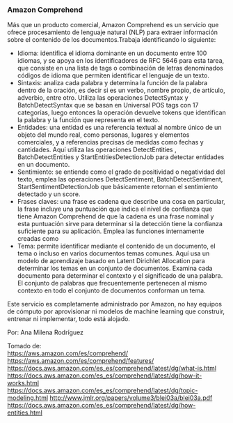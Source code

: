 
### Amazon Comprehend  
Más que un producto comercial, Amazon Comprehend es un servicio que ofrece procesamiento de lenguaje natural (NLP) para extraer información sobre el contenido de los documentos.Trabaja identificando lo siguiente:  
- Idioma: identifica el idioma dominante en un documento entre 100 idiomas, y se apoya en los identificadores de RFC 5646 para esta tarea, que consiste en una lista de tags o combinación de letras  denominados códigos de idioma que permiten identificar el lenguaje de un texto.
- Sintaxis: analiza cada palabra y determina la función de la palabra dentro de la oración, es decir si es un verbo,  nombre propio, de artículo, adverbio, entre otro. Utiliza las operaciones  DetectSyntax y BatchDetectSyntax que se basan en Universal POS tags con 17 categorías, luego entonces la operación devuelve tokens que identifican la palabra y la función que representa en el texto. 
- Entidades: una entidad es una referencia textual al nombre único de un objeto del mundo real, como personas, lugares y elementos comerciales, y a referencias precisas de medidas como fechas y cantidades. Aquí utiliza las operaciones DetectEntities , BatchDetectEntities y StartEntitiesDetectionJob para detectar entidades en un documento.
- Sentimiento: se entiende como el grado de positividad o negatividad del texto, emplea las operaciones DetectSentiment, BatchDetectSentiment, StartSentimentDetectionJob que básicamente retornan el sentimiento detectado y un score.
- Frases claves: una frase es cadena que describe una cosa en particular, la frase incluye una puntuación que indica el nivel de confianza que tiene Amazon Comprehend de que la cadena es una frase nominal y esta puntuación sirve para  determinar si la detección tiene la confianza suficiente para su aplicación. Emplea las funciones internamente creadas como 
- Tema: permite identificar mediante el contenido de un documento, el tema o incluso en varios documentos temas comunes. Aquí usa un modelo de aprendizaje basado en  Latent Dirichlet Allocation para determinar los temas en un conjunto de documentos. Examina cada documento para determinar el contexto y el significado de una palabra. El conjunto de palabras que frecuentemente pertenecen al mismo contexto en todo el conjunto de documentos conforman un tema.

Este servicio es completamente administrado por Amazon, no hay equipos de cómputo por aprovisionar ni modelos de machine learning que construir, entrenar ni implementar, todo está alojado.


Por: Ana Milena Rodríguez

Tomado de:  
https://aws.amazon.com/es/comprehend/
https://aws.amazon.com/es/comprehend/features/
https://docs.aws.amazon.com/es_es/comprehend/latest/dg/what-is.html
https://docs.aws.amazon.com/es_es/comprehend/latest/dg/how-it-works.html
https://docs.aws.amazon.com/es_es/comprehend/latest/dg/topic-modeling.html
http://www.jmlr.org/papers/volume3/blei03a/blei03a.pdf
https://docs.aws.amazon.com/es_es/comprehend/latest/dg/how-entities.html
